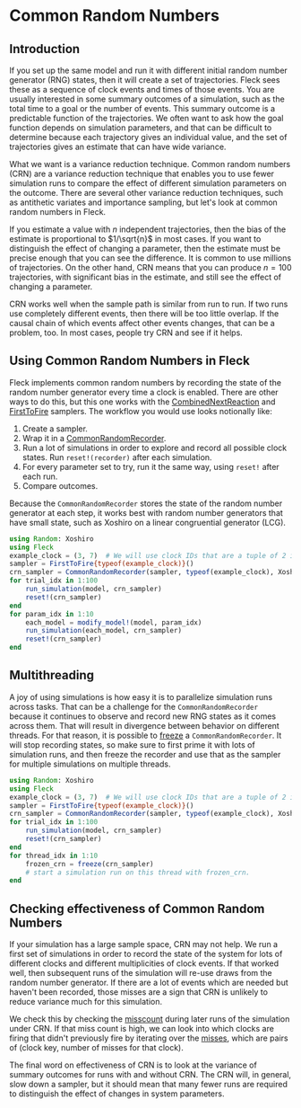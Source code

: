 # Common Random Numbers

## Introduction

If you set up the same model and run it with different initial random number generator (RNG) states, then it will create a set of trajectories. Fleck sees these as a sequence of clock events and times of those events. You are usually interested in some summary outcomes of a simulation, such as the total time to a goal or the number of events. This summary outcome is a predictable function of the trajectories. We often want to ask how the goal function depends on simulation parameters, and that can be difficult to determine because each trajectory gives an individual value, and the set of trajectories gives an estimate that can have wide variance.

What we want is a variance reduction technique. Common random numbers (CRN) are a variance reduction technique that enables you to use fewer simulation runs to compare the effect of different simulation parameters on the outcome. There are several other variance reduction techniques, such as antithetic variates and importance sampling, but let's look at common random numbers in Fleck.

If you estimate a value with $n$ independent trajectories, then the bias of the estimate is proportional to $1/\sqrt{n}$ in most cases. If you want to distinguish the effect of changing a parameter, then the estimate must be precise enough that you can see the difference. It is common to use millions of trajectories. On the other hand, CRN means that you can produce $n=100$ trajectories, with significant bias in the estimate, and still see the effect of changing a parameter.

CRN works well when the sample path is similar from run to run. If two runs use completely different events, then there will be too little overlap. If the causal chain of which events affect other events changes, that can be a problem, too. In most cases, people try CRN and see if it helps.


## Using Common Random Numbers in Fleck

Fleck implements common random numbers by recording the state of the random number generator every time a clock is enabled. There are other ways to do this, but this one works with the [CombinedNextReaction](@ref) and [FirstToFire](@ref) samplers. The workflow you would use looks notionally like:

  1. Create a sampler.
  2. Wrap it in a [CommonRandomRecorder](@ref).
  3. Run a lot of simulations in order to explore and record all possible clock states. Run `reset!(recorder)` after each simulation.
  4. For every parameter set to try, run it the same way, using `reset!` after each run.
  5. Compare outcomes.

Because the `CommonRandomRecorder` stores the state of the random number generator at each step, it works best with random number generators that have small state, such as Xoshiro on a linear congruential generator (LCG).

```julia
using Random: Xoshiro
using Fleck
example_clock = (3, 7)  # We will use clock IDs that are a tuple of 2 integers.
sampler = FirstToFire{typeof(example_clock)}()
crn_sampler = CommonRandomRecorder(sampler, typeof(example_clock), Xoshiro)
for trial_idx in 1:100
    run_simulation(model, crn_sampler)
    reset!(crn_sampler)
end
for param_idx in 1:10
    each_model = modify_model!(model, param_idx)
    run_simulation(each_model, crn_sampler)
    reset!(crn_sampler)
end
```

## Multithreading

A joy of using simulations is how easy it is to parallelize simulation runs across tasks. That can be a challenge for the `CommonRandomRecorder` because it continues to observe and record new RNG states as it comes across them. That will result in divergence between behavior on different threads. For that reason, it is possible to [freeze](@ref) a `CommonRandomRecorder`. It will stop recording states, so make sure to first prime it with lots of simulation runs, and then freeze the recorder and use that as the sampler for multiple simulations on multiple threads.

```julia
using Random: Xoshiro
using Fleck
example_clock = (3, 7)  # We will use clock IDs that are a tuple of 2 integers.
sampler = FirstToFire{typeof(example_clock)}()
crn_sampler = CommonRandomRecorder(sampler, typeof(example_clock), Xoshiro)
for trial_idx in 1:100
    run_simulation(model, crn_sampler)
    reset!(crn_sampler)
end
for thread_idx in 1:10
    frozen_crn = freeze(crn_sampler)
    # start a simulation run on this thread with frozen_crn.
end
```


## Checking effectiveness of Common Random Numbers

If your simulation has a large sample space, CRN may not help. We run a first set of simulations in order to record the state of the system for lots of different clocks and different multiplicities of clock events. If that worked well, then subsequent runs of the simulation will re-use draws from the random number generator. If there are a lot of events which are needed but haven't been recorded, those misses are a sign that CRN is unlikely to reduce variance much for this simulation.

We check this by checking the [misscount](@ref) during later runs of the simulation under CRN. If that miss count is high, we can look into which clocks are firing that didn't previously fire by iterating over the [misses](@ref), which are pairs of (clock key, number of misses for that clock).

The final word on effectiveness of CRN is to look at the variance of summary outcomes for runs with and without CRN. The CRN will, in general, slow down a sampler, but it should mean that many fewer runs are required to distinguish the effect of changes in system parameters.
